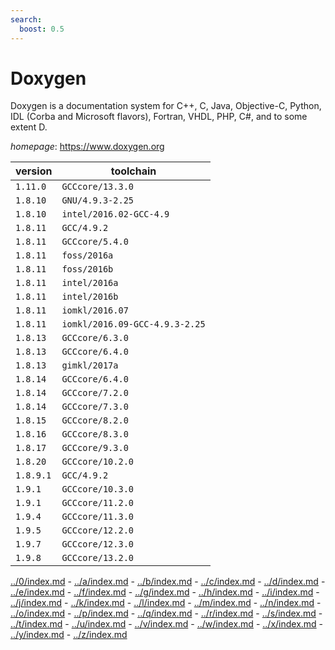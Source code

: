 ```yaml
---
search:
  boost: 0.5
---
```

# Doxygen

Doxygen is a documentation system for C++, C, Java, Objective-C, Python,  IDL (Corba and Microsoft flavors), Fortran, VHDL, PHP, C#, and to some  extent D.

*homepage*: <https://www.doxygen.org>

version | toolchain
--------|----------
``1.11.0`` | ``GCCcore/13.3.0``
``1.8.10`` | ``GNU/4.9.3-2.25``
``1.8.10`` | ``intel/2016.02-GCC-4.9``
``1.8.11`` | ``GCC/4.9.2``
``1.8.11`` | ``GCCcore/5.4.0``
``1.8.11`` | ``foss/2016a``
``1.8.11`` | ``foss/2016b``
``1.8.11`` | ``intel/2016a``
``1.8.11`` | ``intel/2016b``
``1.8.11`` | ``iomkl/2016.07``
``1.8.11`` | ``iomkl/2016.09-GCC-4.9.3-2.25``
``1.8.13`` | ``GCCcore/6.3.0``
``1.8.13`` | ``GCCcore/6.4.0``
``1.8.13`` | ``gimkl/2017a``
``1.8.14`` | ``GCCcore/6.4.0``
``1.8.14`` | ``GCCcore/7.2.0``
``1.8.14`` | ``GCCcore/7.3.0``
``1.8.15`` | ``GCCcore/8.2.0``
``1.8.16`` | ``GCCcore/8.3.0``
``1.8.17`` | ``GCCcore/9.3.0``
``1.8.20`` | ``GCCcore/10.2.0``
``1.8.9.1`` | ``GCC/4.9.2``
``1.9.1`` | ``GCCcore/10.3.0``
``1.9.1`` | ``GCCcore/11.2.0``
``1.9.4`` | ``GCCcore/11.3.0``
``1.9.5`` | ``GCCcore/12.2.0``
``1.9.7`` | ``GCCcore/12.3.0``
``1.9.8`` | ``GCCcore/13.2.0``

[../0/index.md](0) - [../a/index.md](a) - [../b/index.md](b) - [../c/index.md](c) - [../d/index.md](d) - [../e/index.md](e) - [../f/index.md](f) - [../g/index.md](g) - [../h/index.md](h) - [../i/index.md](i) - [../j/index.md](j) - [../k/index.md](k) - [../l/index.md](l) - [../m/index.md](m) - [../n/index.md](n) - [../o/index.md](o) - [../p/index.md](p) - [../q/index.md](q) - [../r/index.md](r) - [../s/index.md](s) - [../t/index.md](t) - [../u/index.md](u) - [../v/index.md](v) - [../w/index.md](w) - [../x/index.md](x) - [../y/index.md](y) - [../z/index.md](z)

